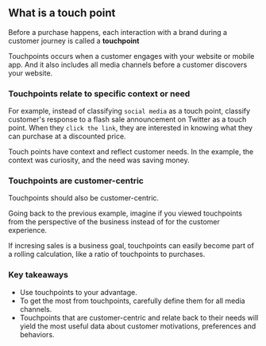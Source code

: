 ## What is a touch point

Before a purchase happens, each interaction with a brand during a customer journey is called a **touchpoint**

Touchpoints occurs when a customer engages with your website or mobile app.
And it also includes all media channels before a customer discovers your website.


### Touchpoints relate to specific context or need

For example, instead of classifying `social media` as a touch point, classify customer's response to a flash sale announcement on Twitter as a touch point. When they `click the link`, they are interested in knowing what they can purchase at a discounted price.

Touch points have context and reflect customer needs. In the example, the context was curiosity, and the need was saving money.


### Touchpoints are customer-centric

Touchpoints should also be customer-centric.

Going back to the previous example, imagine if you viewed touchpoints from the perspective of the business instead of for the customer experience.

If incresing sales is a business goal, touchpoints can easily become part of a rolling calculation, like a ratio of touchpoints to purchases.

### Key takeaways

- Use touchpoints to your advantage.
- To get the most from touchpoints, carefully define them for all media channels.
- Touchpoints that are customer-centric and relate back to their needs will yield the most useful data about customer motivations, preferences and behaviors.



